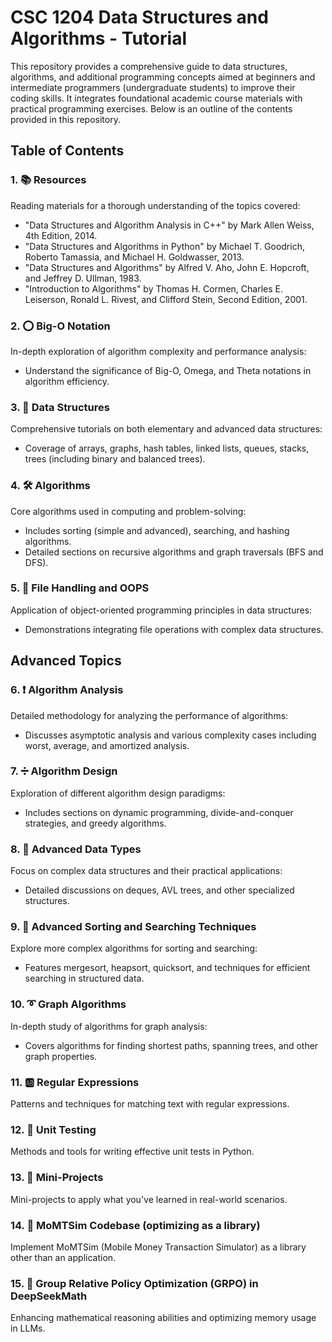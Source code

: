 # CSC 1204 Data Structures and Algorithms - Tutorial

This repository provides a comprehensive guide to data structures, algorithms, and additional programming concepts aimed at beginners and intermediate programmers (undergraduate students) to improve their coding skills. It integrates foundational academic course materials with practical programming exercises. Below is an outline of the contents provided in this repository.

## Table of Contents

### 1. 📚 Resources
Reading materials for a thorough understanding of the topics covered:
   - "Data Structures and Algorithm Analysis in C++" by Mark Allen Weiss, 4th Edition, 2014.
   - "Data Structures and Algorithms in Python" by Michael T. Goodrich, Roberto Tamassia, and Michael H. Goldwasser, 2013.
   - "Data Structures and Algorithms" by Alfred V. Aho, John E. Hopcroft, and Jeffrey D. Ullman, 1983.
   - "Introduction to Algorithms" by Thomas H. Cormen, Charles E. Leiserson, Ronald L. Rivest, and Clifford Stein, Second Edition, 2001.

### 2. ⭕ Big-O Notation
In-depth exploration of algorithm complexity and performance analysis:
   - Understand the significance of Big-O, Omega, and Theta notations in algorithm efficiency.

### 3. 🏢 Data Structures
Comprehensive tutorials on both elementary and advanced data structures:
   - Coverage of arrays, graphs, hash tables, linked lists, queues, stacks, trees (including binary and balanced trees).

### 4. 🛠 Algorithms
Core algorithms used in computing and problem-solving:
   - Includes sorting (simple and advanced), searching, and hashing algorithms.
   - Detailed sections on recursive algorithms and graph traversals (BFS and DFS).

### 5. 📂 File Handling and OOPS
Application of object-oriented programming principles in data structures:
   - Demonstrations integrating file operations with complex data structures.

## Advanced Topics

### 6. ❗ Algorithm Analysis
Detailed methodology for analyzing the performance of algorithms:
   - Discusses asymptotic analysis and various complexity cases including worst, average, and amortized analysis.

### 7. ➗ Algorithm Design
Exploration of different algorithm design paradigms:
   - Includes sections on dynamic programming, divide-and-conquer strategies, and greedy algorithms.

### 8. 🎉 Advanced Data Types
Focus on complex data structures and their practical applications:
   - Detailed discussions on deques, AVL trees, and other specialized structures.

### 9. 👾 Advanced Sorting and Searching Techniques
Explore more complex algorithms for sorting and searching:
   - Features mergesort, heapsort, quicksort, and techniques for efficient searching in structured data.

### 10. ➰ Graph Algorithms
In-depth study of algorithms for graph analysis:
   - Covers algorithms for finding shortest paths, spanning trees, and other graph properties.

### 11. 🆎 Regular Expressions
Patterns and techniques for matching text with regular expressions.

### 12. 🧪 Unit Testing
Methods and tools for writing effective unit tests in Python.

### 13. 👷‍ Mini-Projects
Mini-projects to apply what you've learned in real-world scenarios.


### 14. ‍🤯 MoMTSim Codebase (optimizing as a library)
Implement MoMTSim (Mobile Money Transaction Simulator) as a library other than an application.

### 15. ‍🤩 Group Relative Policy Optimization (GRPO) in DeepSeekMath
Enhancing mathematical reasoning abilities and optimizing memory usage in LLMs.
